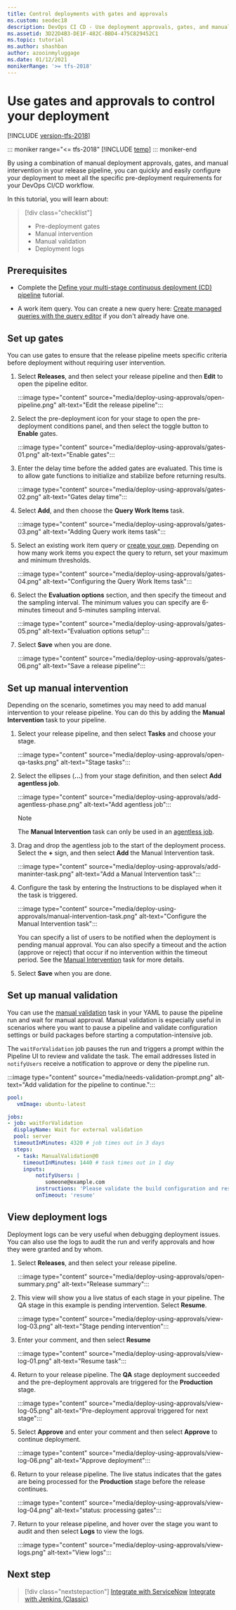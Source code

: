 ```yaml
---
title: Control deployments with gates and approvals
ms.custom: seodec18
description: DevOps CI CD - Use deployment approvals, gates, and manual intervention to control your deployment
ms.assetid: 3D22D4B3-DE1F-482C-BBD4-475C829452C1
ms.topic: tutorial
ms.author: shashban
author: azooinmyluggage
ms.date: 01/12/2021
monikerRange: '>= tfs-2018'
---
```


# Use gates and approvals to control your deployment

[!INCLUDE [version-tfs-2018](../includes/version-tfs-2018.md)]

::: moniker range="<= tfs-2018"
[!INCLUDE [temp](../includes/concept-rename-note.md)]
::: moniker-end

By using a combination of manual deployment approvals, gates, and manual intervention in your release pipeline, you can quickly and easily configure your deployment to meet all the specific pre-deployment requirements for your DevOps CI/CD workflow.

In this tutorial, you will learn about:

> [!div class="checklist"]
> * Pre-deployment gates
> * Manual intervention
> * Manual validation
> * Deployment logs

## Prerequisites

- Complete the [Define your multi-stage continuous deployment (CD) pipeline](define-multistage-release-process.md) tutorial.

- A work item query. You can create a new query here: [Create managed queries with the query editor](../../boards/queries/using-queries.md) if you don't already have one.

<a name="configure-gate"></a>

## Set up gates

You can use gates to ensure that the release pipeline meets specific criteria before deployment without requiring user intervention.

1. Select **Releases**, and then select your release pipeline and then **Edit** to open the pipeline editor.

    :::image type="content" source="media/deploy-using-approvals/open-pipeline.png" alt-text="Edit the release pipeline":::

1. Select the pre-deployment icon for your stage to open the pre-deployment conditions panel, and then select the toggle button to **Enable** gates.   

    :::image type="content" source="media/deploy-using-approvals/gates-01.png" alt-text="Enable gates":::

1. Enter the delay time before the added gates are evaluated. This time is to allow gate functions to initialize and stabilize before returning results.

    :::image type="content" source="media/deploy-using-approvals/gates-02.png" alt-text="Gates delay time":::

1. Select **Add**, and then choose the **Query Work Items** task.

    :::image type="content" source="media/deploy-using-approvals/gates-03.png" alt-text="Adding Query work items task":::

1. Select an existing work item query or [create your own](../../boards/queries/using-queries.md). Depending on how many work items you expect the query to return, set your maximum and minimum thresholds.

    :::image type="content" source="media/deploy-using-approvals/gates-04.png" alt-text="Configuring the Query Work Items task":::

1. Select the **Evaluation options** section, and then specify the timeout and the sampling interval. The minimum values you can specify are 6-minutes timeout and 5-minutes sampling interval.

    :::image type="content" source="media/deploy-using-approvals/gates-05.png" alt-text="Evaluation options setup":::

1. Select **Save** when you are done.

    :::image type="content" source="media/deploy-using-approvals/gates-06.png" alt-text="Save a release pipeline":::

<a name="configure-maninter"></a>
   
## Set up manual intervention 

Depending on the scenario, sometimes you may need to add manual intervention to your release pipeline. You can do this by adding the **Manual Intervention** task to your pipeline.

1. Select your release pipeline, and then select **Tasks** and choose your stage.

    :::image type="content" source="media/deploy-using-approvals/open-qa-tasks.png" alt-text="Stage tasks":::

1. Select the ellipses (**...**) from your stage definition, and then select **Add agentless job**.

    :::image type="content" source="media/deploy-using-approvals/add-agentless-phase.png" alt-text="Add agentless job":::

   > [!NOTE]
   > The **Manual Intervention** task can only be used in an [agentless job](../process/phases.md#server-jobs).

1. Drag and drop the agentless job to the start of the deployment process. Select the **+** sign, and then select **Add** the Manual Intervention task.

    :::image type="content" source="media/deploy-using-approvals/add-maninter-task.png" alt-text="Add a Manual Intervention task":::

1. Configure the task by entering the Instructions to be displayed when it the task is triggered.

    :::image type="content" source="media/deploy-using-approvals/manual-intervention-task.png" alt-text="Configure the Manual Intervention task":::

   You can specify a list of users to be notified when the deployment is pending manual approval. You can also specify a timeout and the action (approve or reject)
   that occur if no intervention within the timeout period. See the [Manual Intervention](../tasks/utility/manual-intervention.md) task for more details.

1. Select **Save** when you are done.

<a name="view-approvals"></a>

## Set up manual validation 

You can use the [manual validation](../tasks/utility/manual-validation.md) task in your YAML to pause the pipeline run and wait for manual approval. Manual validation is especially useful in scenarios where you want to pause a pipeline and validate configuration settings or build packages before starting a computation-intensive job.

The `waitForValidation` job pauses the run and triggers a prompt within the Pipeline UI to review and validate the task. The email addresses listed in `notifyUsers` receive a notification to approve or deny the pipeline run. 

:::image type="content" source="media/needs-validation-prompt.png" alt-text="Add validation for the pipeline to continue.":::
    

```YAML
pool: 
   vmImage: ubuntu-latest

jobs:
- job: waitForValidation
  displayName: Wait for external validation  
  pool: server    
  timeoutInMinutes: 4320 # job times out in 3 days
  steps:   
   - task: ManualValidation@0
     timeoutInMinutes: 1440 # task times out in 1 day
     inputs:
         notifyUsers: |
            someone@example.com
         instructions: 'Please validate the build configuration and resume'
         onTimeout: 'resume'
```

## View deployment logs

Deployment logs can be very useful when debugging deployment issues. You can also use the logs to audit the run and verify approvals and how they were granted and by whom. 

1. Select **Releases**, and then select your release pipeline.

    :::image type="content" source="media/deploy-using-approvals/open-summary.png" alt-text="Release summary":::

1. This view will show you a live status of each stage in your pipeline. The QA stage in this example is pending intervention. Select **Resume**. 

    :::image type="content" source="media/deploy-using-approvals/view-log-03.png" alt-text="Stage pending intervention":::

1. Enter your comment, and then select **Resume**

    :::image type="content" source="media/deploy-using-approvals/view-log-01.png" alt-text="Resume task":::

1. Return to your release pipeline. The **QA** stage deployment succeeded and the pre-deployment approvals are triggered for the **Production** stage.

    :::image type="content" source="media/deploy-using-approvals/view-log-05.png" alt-text="Pre-deployment approval triggered for next stage":::

1. Select **Approve** and enter your comment and then select **Approve** to continue deployment.

    :::image type="content" source="media/deploy-using-approvals/view-log-06.png" alt-text="Approve deployment":::

1. Return to your release pipeline. The live status indicates that the gates are being processed for the **Production** stage before the release continues.  

    :::image type="content" source="media/deploy-using-approvals/view-log-04.png" alt-text="status: processing gates":::

1. Return to your release pipeline, and hover over the stage you want to audit and then select **Logs** to view the logs. 

    :::image type="content" source="media/deploy-using-approvals/view-logs.png" alt-text="View logs":::

## Next step

> [!div class="nextstepaction"]
> [Integrate with ServiceNow](approvals/servicenow.md)
> [Integrate with Jenkins (Classic)](integrate-jenkins-pipelines-cicd.md)
